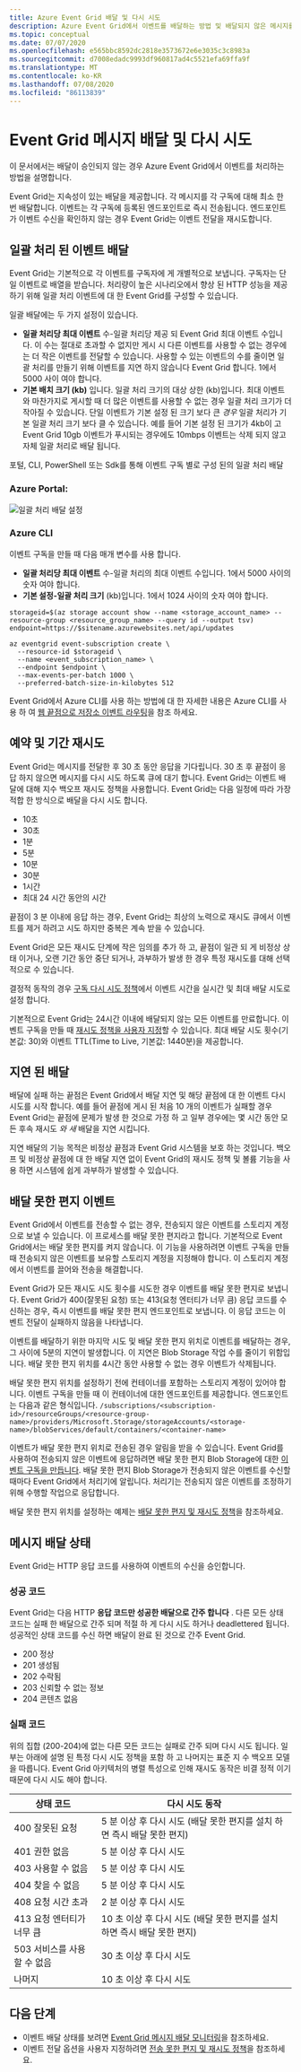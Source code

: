 ```yaml
---
title: Azure Event Grid 배달 및 다시 시도
description: Azure Event Grid에서 이벤트를 배달하는 방법 및 배달되지 않은 메시지를 처리하는 방법을 설명합니다.
ms.topic: conceptual
ms.date: 07/07/2020
ms.openlocfilehash: e565bbc8592dc2818e3573672e6e3035c3c8983a
ms.sourcegitcommit: d7008edadc9993df960817ad4c5521efa69ffa9f
ms.translationtype: MT
ms.contentlocale: ko-KR
ms.lasthandoff: 07/08/2020
ms.locfileid: "86113839"
---
```

# <a name="event-grid-message-delivery-and-retry"></a>Event Grid 메시지 배달 및 다시 시도

이 문서에서는 배달이 승인되지 않는 경우 Azure Event Grid에서 이벤트를 처리하는 방법을 설명합니다.

Event Grid는 지속성이 있는 배달을 제공합니다. 각 메시지를 각 구독에 대해 최소 한 번 배달합니다. 이벤트는 각 구독에 등록된 엔드포인트로 즉시 전송됩니다. 엔드포인트가 이벤트 수신을 확인하지 않는 경우 Event Grid는 이벤트 전달을 재시도합니다.

## <a name="batched-event-delivery"></a>일괄 처리 된 이벤트 배달

Event Grid는 기본적으로 각 이벤트를 구독자에 게 개별적으로 보냅니다. 구독자는 단일 이벤트로 배열을 받습니다. 처리량이 높은 시나리오에서 향상 된 HTTP 성능을 제공 하기 위해 일괄 처리 이벤트에 대 한 Event Grid를 구성할 수 있습니다.

일괄 배달에는 두 가지 설정이 있습니다.

* **일괄 처리당 최대 이벤트** 수-일괄 처리당 제공 되 Event Grid 최대 이벤트 수입니다. 이 수는 절대로 초과할 수 없지만 게시 시 다른 이벤트를 사용할 수 없는 경우에는 더 작은 이벤트를 전달할 수 있습니다. 사용할 수 있는 이벤트의 수를 줄이면 일괄 처리를 만들기 위해 이벤트를 지연 하지 않습니다 Event Grid 합니다. 1에서 5000 사이 여야 합니다.
* **기본 배치 크기 (kb)** 입니다. 일괄 처리 크기의 대상 상한 (kb)입니다. 최대 이벤트와 마찬가지로 게시할 때 더 많은 이벤트를 사용할 수 없는 경우 일괄 처리 크기가 더 작아질 수 있습니다. 단일 이벤트가 기본 설정 된 크기 보다 큰 *경우* 일괄 처리가 기본 일괄 처리 크기 보다 클 수 있습니다. 예를 들어 기본 설정 된 크기가 4kb이 고 Event Grid 10gb 이벤트가 푸시되는 경우에도 10mbps 이벤트는 삭제 되지 않고 자체 일괄 처리로 배달 됩니다.

포털, CLI, PowerShell 또는 Sdk를 통해 이벤트 구독 별로 구성 된의 일괄 처리 배달

### <a name="azure-portal"></a>Azure Portal: 
![일괄 처리 배달 설정](./media/delivery-and-retry/batch-settings.png)

### <a name="azure-cli"></a>Azure CLI
이벤트 구독을 만들 때 다음 매개 변수를 사용 합니다. 

- **일괄 처리당 최대 이벤트** 수-일괄 처리의 최대 이벤트 수입니다. 1에서 5000 사이의 숫자 여야 합니다.
- **기본 설정-일괄 처리 크기** (kb)입니다. 1에서 1024 사이의 숫자 여야 합니다.

```azurecli
storageid=$(az storage account show --name <storage_account_name> --resource-group <resource_group_name> --query id --output tsv)
endpoint=https://$sitename.azurewebsites.net/api/updates

az eventgrid event-subscription create \
  --resource-id $storageid \
  --name <event_subscription_name> \
  --endpoint $endpoint \
  --max-events-per-batch 1000 \
  --preferred-batch-size-in-kilobytes 512
```

Event Grid에서 Azure CLI를 사용 하는 방법에 대 한 자세한 내용은 Azure CLI를 사용 하 여 [웹 끝점으로 저장소 이벤트 라우팅](../storage/blobs/storage-blob-event-quickstart.md)을 참조 하세요.

## <a name="retry-schedule-and-duration"></a>예약 및 기간 재시도

Event Grid는 메시지를 전달한 후 30 초 동안 응답을 기다립니다. 30 초 후 끝점이 응답 하지 않으면 메시지를 다시 시도 하도록 큐에 대기 합니다. Event Grid는 이벤트 배달에 대해 지수 백오프 재시도 정책을 사용합니다. Event Grid는 다음 일정에 따라 가장 적합 한 방식으로 배달을 다시 시도 합니다.

- 10초
- 30초
- 1분
- 5분
- 10분
- 30분
- 1시간
- 최대 24 시간 동안의 시간

끝점이 3 분 이내에 응답 하는 경우, Event Grid는 최상의 노력으로 재시도 큐에서 이벤트를 제거 하려고 시도 하지만 중복은 계속 받을 수 있습니다.

Event Grid은 모든 재시도 단계에 작은 임의를 추가 하 고, 끝점이 일관 되 게 비정상 상태 이거나, 오랜 기간 동안 중단 되거나, 과부하가 발생 한 경우 특정 재시도를 대해 선택적으로 수 있습니다.

결정적 동작의 경우 [구독 다시 시도 정책](manage-event-delivery.md)에서 이벤트 시간을 실시간 및 최대 배달 시도로 설정 합니다.

기본적으로 Event Grid는 24시간 이내에 배달되지 않는 모든 이벤트를 만료합니다. 이벤트 구독을 만들 때 [재시도 정책을 사용자 지정](manage-event-delivery.md)할 수 있습니다. 최대 배달 시도 횟수(기본값: 30)와 이벤트 TTL(Time to Live, 기본값: 1440분)을 제공합니다.

## <a name="delayed-delivery"></a>지연 된 배달

배달에 실패 하는 끝점은 Event Grid에서 배달 지연 및 해당 끝점에 대 한 이벤트 다시 시도를 시작 합니다. 예를 들어 끝점에 게시 된 처음 10 개의 이벤트가 실패할 경우 Event Grid는 끝점에 문제가 발생 한 것으로 가정 하 고 일부 경우에는 몇 시간 동안 모든 후속 재시도 *와 새* 배달을 지연 시킵니다.

지연 배달의 기능 목적은 비정상 끝점과 Event Grid 시스템을 보호 하는 것입니다. 백오프 및 비정상 끝점에 대 한 배달 지연 없이 Event Grid의 재시도 정책 및 볼륨 기능을 사용 하면 시스템에 쉽게 과부하가 발생할 수 있습니다.

## <a name="dead-letter-events"></a>배달 못한 편지 이벤트

Event Grid에서 이벤트를 전송할 수 없는 경우, 전송되지 않은 이벤트를 스토리지 계정으로 보낼 수 있습니다. 이 프로세스를 배달 못한 편지라고 합니다. 기본적으로 Event Grid에서는 배달 못한 편지를 켜지 않습니다. 이 기능을 사용하려면 이벤트 구독을 만들 때 전송되지 않은 이벤트를 보유할 스토리지 계정을 지정해야 합니다. 이 스토리지 계정에서 이벤트를 끌어와 전송을 해결합니다.

Event Grid가 모든 재시도 시도 횟수를 시도한 경우 이벤트를 배달 못한 편지로 보냅니다. Event Grid가 400(잘못된 요청) 또는 413(요청 엔터티가 너무 큼) 응답 코드를 수신하는 경우, 즉시 이벤트를 배달 못한 편지 엔드포인트로 보냅니다. 이 응답 코드는 이벤트 전달이 실패하지 않음을 나타냅니다.

이벤트를 배달하기 위한 마지막 시도 및 배달 못한 편지 위치로 이벤트를 배달하는 경우, 그 사이에 5분의 지연이 발생합니다. 이 지연은 Blob Storage 작업 수를 줄이기 위함입니다. 배달 못한 편지 위치를 4시간 동안 사용할 수 없는 경우 이벤트가 삭제됩니다.

배달 못한 편지 위치를 설정하기 전에 컨테이너를 포함하는 스토리지 계정이 있어야 합니다. 이벤트 구독을 만들 때 이 컨테이너에 대한 엔드포인트를 제공합니다. 엔드포인트는 다음과 같은 형식입니다. `/subscriptions/<subscription-id>/resourceGroups/<resource-group-name>/providers/Microsoft.Storage/storageAccounts/<storage-name>/blobServices/default/containers/<container-name>`

이벤트가 배달 못한 편지 위치로 전송된 경우 알림을 받을 수 있습니다. Event Grid를 사용하여 전송되지 않은 이벤트에 응답하려면 배달 못한 편지 Blob Storage에 대한 [이벤트 구독을 만듭니다](../storage/blobs/storage-blob-event-quickstart.md?toc=%2fazure%2fevent-grid%2ftoc.json). 배달 못한 편지 Blob Storage가 전송되지 않은 이벤트를 수신할 때마다 Event Grid에서 처리기에 알립니다. 처리기는 전송되지 않은 이벤트를 조정하기 위해 수행할 작업으로 응답합니다.

배달 못한 편지 위치를 설정하는 예제는 [배달 못한 편지 및 재시도 정책](manage-event-delivery.md)을 참조하세요.

## <a name="message-delivery-status"></a>메시지 배달 상태

Event Grid는 HTTP 응답 코드를 사용하여 이벤트의 수신을 승인합니다. 

### <a name="success-codes"></a>성공 코드

Event Grid는 다음 HTTP **응답 코드만 성공한 배달으로 간주 합니다** . 다른 모든 상태 코드는 실패 한 배달으로 간주 되며 적절 하 게 다시 시도 하거나 deadlettered 됩니다. 성공적인 상태 코드를 수신 하면 배달이 완료 된 것으로 간주 Event Grid.

- 200 정상
- 201 생성됨
- 202 수락됨
- 203 신뢰할 수 없는 정보
- 204 콘텐츠 없음

### <a name="failure-codes"></a>실패 코드

위의 집합 (200-204)에 없는 다른 모든 코드는 실패로 간주 되며 다시 시도 됩니다. 일부는 아래에 설명 된 특정 다시 시도 정책을 포함 하 고 나머지는 표준 지 수 백오프 모델을 따릅니다. Event Grid 아키텍처의 병렬 특성으로 인해 재시도 동작은 비결 정적 이기 때문에 다시 시도 해야 합니다. 

| 상태 코드 | 다시 시도 동작 |
| ------------|----------------|
| 400 잘못된 요청 | 5 분 이상 후 다시 시도 (배달 못한 편지를 설치 하면 즉시 배달 못한 편지) |
| 401 권한 없음 | 5 분 이상 후 다시 시도 |
| 403 사용할 수 없음 | 5 분 이상 후 다시 시도 |
| 404 찾을 수 없음 | 5 분 이상 후 다시 시도 |
| 408 요청 시간 초과 | 2 분 이상 후 다시 시도 |
| 413 요청 엔터티가 너무 큼 | 10 초 이상 후 다시 시도 (배달 못한 편지를 설치 하면 즉시 배달 못한 편지) |
| 503 서비스를 사용할 수 없음 | 30 초 이상 후 다시 시도 |
| 나머지 | 10 초 이상 후 다시 시도 |


## <a name="next-steps"></a>다음 단계

* 이벤트 배달 상태를 보려면 [Event Grid 메시지 배달 모니터링](monitor-event-delivery.md)을 참조하세요.
* 이벤트 전달 옵션을 사용자 지정하려면 [전송 못한 편지 및 재시도 정책](manage-event-delivery.md)을 참조하세요.
